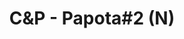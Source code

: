 ---
title: C&P - Papota#2 (N)
category: 01_artistas
designSlug: cat-paco-papota-2-n
image: '/products/cabezotas/490-papota-2/principal.jpg'
imageHover: '/products/cabezotas/490-papota-2/oversize.jpg'
prendas: [
    {   
        title: 'Remera',
        slug: 'remera',          
        image: '/products/cabezotas/490-papota-2/normal.jpg',
        price: 'remerasPrecio',
        talles: 'remerasTalles'
    },
    {
        title: 'Remera Oversize',
        slug: 'remera-oversize',
        image: '/products/cabezotas/490-papota-2/oversize.jpg',
         price: 'oversizePrecio',
        talles: 'oversizeTalles'
    },
    {
        title: 'Musculosa M',
        slug: 'musculosa-mujer',
        image: '/products/cabezotas/490-papota-2/musculosa.jpg',
        price: 'musculosaPrecio',
        talles: 'musculosasMujerTalles'
    },
    {
        title: 'Musculosa H',
        slug: 'musculoso',
        image: '/products/cabezotas/490-papota-2/musculoso.jpg',
        price: 'musculosaPrecio',
        talles: 'musculosasHombreTalles'
    },
    {
        title: 'Pupera Oversize',
        slug: 'pupera-oversize',
        image: '/products/cabezotas/490-papota-2/pupera.jpg',
        price: 'remerasPrecio',
        talles: 'remerasTalles'
    },
     {
         title: 'Buzo',
         slug: 'buzo',
         image: '/products/cabezotas/490-papota-2/buzo.jpg',
         price: buzosPrecio,
        talles: 'BuzosTalles'
     },
]
---